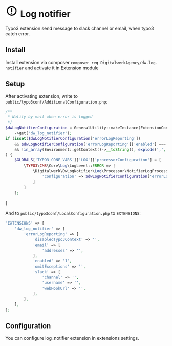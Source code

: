 


# <img src="https://github.com/DigitalwerkAgency/dw-log-notifier/raw/master/Resources/Public/Icons/Extension.svg?sanitize=true" width="40" height="40"/> Log notifier
Typo3 extension send message to slack channel or email, when typo3 catch error.


## Install
Install extension via composer `composer req DigitalwerkAgency/dw-log-notifier` and activate it in Extension module


## Setup
After activating extension, write to `public/typo3conf/AdditionalConfiguration.php`:
```php
/**
 * Notify by mail when error is logged
 */
$dwLogNotifierConfiguration = GeneralUtility::makeInstance(ExtensionConfiguration::class)
    ->get('dw_log_notifier');
if (isset($dwLogNotifierConfiguration['errorLogReporting'])
    && $dwLogNotifierConfiguration['errorLogReporting']['enabled'] === '1'
    && !in_array(Environment::getContext()->__toString(), explode(',', $dwLogNotifierConfiguration['errorLogReporting']['disabledTypo3Context']))
) {
    $GLOBALS['TYPO3_CONF_VARS']['LOG']['processorConfiguration'] = [
        \TYPO3\CMS\Core\Log\LogLevel::ERROR => [
            \Digitalwerk\DwLogNotifier\Log\Processor\NotifierLogProcessor::class => [
                'configuration' => $dwLogNotifierConfiguration['errorLogReporting'],
            ]
        ]
    ];

}
```

And to `public/typo3conf/LocalConfiguration.php` to `EXTENSIONS`:
```php
'EXTENSIONS' => [
    'dw_log_notifier' => [
        'errorLogReporting' => [
            'disabledTypo3Context' => '',
            'email' => [
                'addresses' => '',
            ],
            'enabled' => '1',
            'omitExceptions' => '',
            'slack' => [
                'channel' => '',
                'username' => '',
                'webHookUrl' => '',
            ],
        ],
    ],
];
```

## Configuration
You can configure log_notifier extension in extensions settings.

